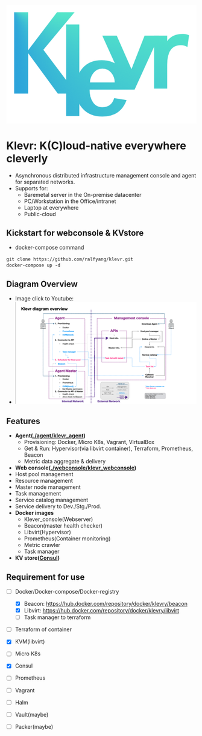 ![klevr_logo.png](klevr_logo.png)
# Klevr: K(C)loud-native everywhere cleverly
 * Asynchronous distributed infrastructure management console and agent for separated networks.
 * Supports for:
   * Baremetal server in the On-premise datacenter
   * PC/Workstation in the Office/intranet
   * Laptop at everywhere
   * Public-cloud

## Kickstart for webconsole & KVstore
* docker-compose command
```
git clone https://github.com/ralfyang/klevr.git
docker-compose up -d
```

## Diagram Overview
 * Image click to Youtube:
 * [![Diagram Overview](/Klevr_diagram_overview.png)](https://youtu.be/o_Ua3WhAPaU)

## Features
 * **Agent([./agent/klevr_agent](agent/))**
   * Provisioning: Docker, Micro K8s, Vagrant, VirtualBox
   * Get & Run: Hypervisor(via libvirt container), Terraform, Prometheus, Beacon
   * Metric data aggregate & delivery
  * **Web console([./webconsole/klevr_webconsole](./webconsole/))**
   * Host pool management
   * Resource management
   * Master node management 
   * Task management 
   * Service catalog management
   * Service delivery to Dev./Stg./Prod.
 * **Docker images**
   * Klever_console(Webserver)
   * Beacon(master health checker)
   * Libvirt(Hypervisor)
   * Prometheus(Container monitoring)
   * Metric crawler
   * Task manager
 * **KV store([Consul](https://github.com/hashicorp/consul))**
   

## Requirement for use
 * [ ] Docker/Docker-compose/Docker-registry
   * [x] Beacon: https://hub.docker.com/repository/docker/klevry/beacon
   * [x] Libvirt: https://hub.docker.com/repository/docker/klevry/libvirt
   * [ ] Task manager to terraform
 * [ ] Terraform of container
 * [x] KVM(libvirt)
 * [ ] Micro K8s
 * [x] Consul
 * [ ] Prometheus 
 * [ ] Vagrant
 * [ ] Halm
 * [ ] Vault(maybe)
 * [ ] Packer(maybe)


